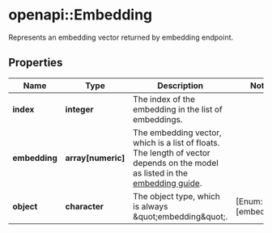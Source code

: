 # openapi::Embedding

Represents an embedding vector returned by embedding endpoint. 

## Properties
Name | Type | Description | Notes
------------ | ------------- | ------------- | -------------
**index** | **integer** | The index of the embedding in the list of embeddings. | 
**embedding** | **array[numeric]** | The embedding vector, which is a list of floats. The length of vector depends on the model as listed in the [embedding guide](/docs/guides/embeddings).  | 
**object** | **character** | The object type, which is always \&quot;embedding\&quot;. | [Enum: [embedding]] 


